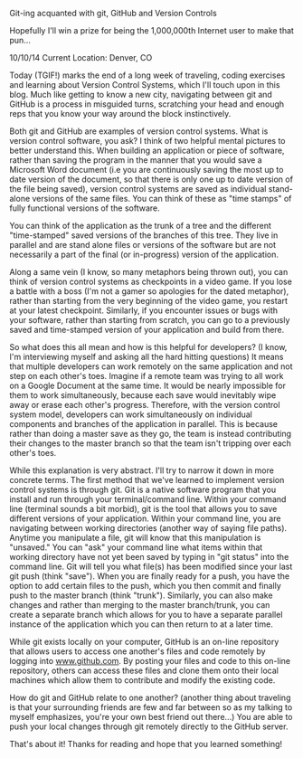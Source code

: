 Git-ing acquanted with git, GitHub and Version Controls

Hopefully I'll win a prize for being the 1,000,000th Internet user to make that pun...

10/10/14
Current Location: Denver, CO

Today (TGIF!) marks the end of a long week of traveling, coding exercises and learning about Version Control Systems, which I'll touch upon in this blog. Much like getting to know a new city, navigating between git and GitHub is a process in misguided turns, scratching your head and enough reps that you know your way around the block instinctively.

Both git and GitHub are examples of version control systems. What is version control software, you ask? I think of two helpful mental pictures to better understand this. When building an application or piece of software, rather than saving the program in the manner that you would save a Microsoft Word document (i.e you are continuously saving the most up to date version of the document, so that there is only one up to date version of the file being saved), version control systems are saved as individual stand-alone versions of the same files. You can think of these as "time stamps" of fully functional versions of the software.

You can think of the application as the trunk of a tree and the different "time-stamped" saved versions of the branches of this tree. They live in parallel and are stand alone files or versions of the software but are not necessarily a part of the final (or in-progress) version of the application.

Along a same vein (I know, so many metaphors being thrown out), you can think of version control systems as checkpoints in a video game. If you lose a battle with a boss (I'm not a gamer so apologies for the dated metaphor), rather than starting from the very beginning of the video game, you restart at your latest checkpoint. Similarly, if you encounter issues or bugs with your software, rather than starting from scratch, you can go to a previously saved and time-stamped version of your application and build from there.

So what does this all mean and how is this helpful for developers? (I know, I'm interviewing myself and asking all the hard hitting questions) It means that multiple developers can work remotely on the same application and not step on each other's toes. Imagine if a remote team was trying to all work on a Google Document at the same time. It would be nearly impossible for them to work simultaneously, because each save would inevitably wipe away or erase each other's progress. Therefore, with the version control system model, developers can work simultaneously on individual components and branches of the application in parallel. This is because rather than doing a master save as they go, the team is instead contributing their changes to the master branch so that the team isn't tripping over each other's toes.

While this explanation is very abstract. I'll try to narrow it down in more concrete terms. The first method that we've learned to implement version control systems is through git. Git is a native software program that you install and run through your terminal/command line. Within your command line (terminal sounds a bit morbid), git is the tool that allows you to save different versions of your application. Within your command line, you are navigating between working directories (another way of saying file paths). Anytime you manipulate a file, git will know that this manipulation is "unsaved." You can "ask" your command line what items within that working directory have not yet been saved by typing in "git status" into the command line. Git will tell you what file(s) has been modified since your last git push (think "save"). When you are finally ready for a push, you have the option to add certain files to the push, which you then commit and finally push to the master branch (think "trunk"). Similarly, you can also make changes and rather than merging to the master branch/trunk, you can create a separate branch which allows for you to have a separate parallel instance of the application which you can then return to at a later time.

While git exists locally on your computer, GitHub is an on-line repository that allows users to access one another's files and code remotely by logging into www.github.com. By posting your files and code to this on-line repository, others can access these files and clone them onto their local machines which allow them to contribute and modify the existing code.

How do git and GitHub relate to one another? (another thing about traveling is that your surrounding friends are few and far between so as my talking to myself emphasizes, you're your own best friend out there...) You are able to push your local changes through git remotely directly to the GitHub server.

That's about it! Thanks for reading and hope that you learned something!